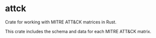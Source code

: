 # attck

Crate for working with MITRE ATT&CK matrices in Rust.

This crate includes the schema and data for each MITRE ATT&CK matrix.
